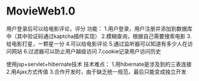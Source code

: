 # MovieWeb1.0
用户登录后可以给电影评论，评分
功能：
1.用户登录，用户注册并添加到数据库中（其中验证码通过kaptcha插件实现）
2.模糊查询，根据自己需要搜索电影
3.给电影打星，一颗星一分
4.可以给电影评论
5.通过监听器可以知道有多少人在访问网站
6.过滤器可以防止用户越级访问
7.cookie记录用户访问历史

使用jsp+servlet+hibernate技术
技术难点：
1.用hibernate是涉及到的三表连接
2.用Ajax方式传值
3.合作开发时，由于缺乏统一规范，最后只能变成独立开发

